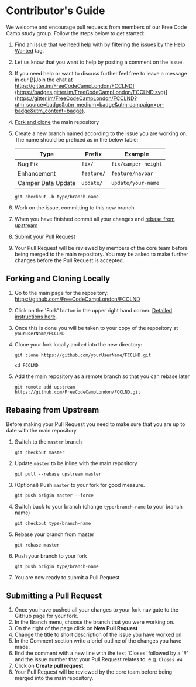 # Contributor's Guide

We welcome and encourage pull requests from members of our Free Code Camp study group. Follow the steps below to get started:

1.  Find an issue that we need help with by filtering the issues by the [Help Wanted](https://github.com/FreeCodeCampLondon/FCCLND/labels/help%20wanted) tag.
2.  Let us know that you want to help by posting a comment on the issue.
3.  If you need help or want to discuss further feel free to leave a message in our [![Join the chat at https://gitter.im/FreeCodeCampLondon/FCCLND](https://badges.gitter.im/FreeCodeCampLondon/FCCLND.svg)](https://gitter.im/FreeCodeCampLondon/FCCLND?utm_source=badge&utm_medium=badge&utm_campaign=pr-badge&utm_content=badge).
4.  [Fork and clone](#forking-and-cloning-locally) the main repository
5.  Create a new branch named according to the issue you are working on. The name should be prefixed as in the below table:

    | Type               | Prefix            | Example                      |
    |---                 |---                |---                           |
    | Bug Fix            | `fix/`            | `fix/camper-height`          |
    | Enhancement        | `feature/`        | `feature/navbar`             |
    | Camper Data Update | `update/`         | `update/your-name`           |

    `git checkout -b type/branch-name`

6.  Work on the issue, committing to this new branch.
7.  When you have finished commit all your changes and [rebase from upstream](#rebasing-from-upstream)
8.  [Submit your Pull Request](#submitting-a-pull-request)
9.  Your Pull Request will be reviewed by members of the core team before being merged to the main repository. You may be asked to make further changes before the Pull Request is accepted.


## Forking and Cloning Locally

1.  Go to the main page for the repository: <https://github.com/FreeCodeCampLondon/FCCLND>
2.  Click on the 'Fork' button in the upper right hand corner. [Detailed instructions here](https://help.github.com/articles/fork-a-repo).
3.  Once this is done you will be taken to your copy of the repository at `yourUserName/FCCLND`
4.	Clone your fork locally and `cd` into the new directory:

    `git clone https://github.com/yourUserName/FCCLND.git`

    `cd FCCLND`

4.  Add the main repository as a remote branch so that you can rebase later

    `git remote add upstream https://github.com/FreeCodeCampLondon/FCCLND.git`


## Rebasing from Upstream

Before making your Pull Request you need to make sure that you are up to date with the main repository.

1.	Switch to the `master` branch

    `git checkout master`

2.	Update `master` to be inline with the main repository

    `git pull --rebase upstream master`

3.  (Optional) Push `master` to your fork for good measure.

    `git push origin master --force`

4.  Switch back to your branch (change `type/branch-name` to your branch name)

    `git checkout type/branch-name`

5.  Rebase your branch from master

    `git rebase master`

6.  Push your branch to your fork

    `git push origin type/branch-name`

7.  You are now ready to submit a Pull Request


## Submitting a Pull Request

1.  Once you have pushed all your changes to your fork navigate to the GitHub page for your fork.
2.  In the Branch menu, choose the branch that you were working on.
3.  On the right of the page click on **New Pull Request**
4.  Change the title to short description of the issue you have worked on
5.  In the Comment section write a brief outline of the changes you have made.
6.  End the comment with a new line with the text 'Closes' followed by a '#' and the issue number that your Pull Request relates to. e.g. `Closes #4`
7.  Click on **Create pull request**
8.  Your Pull Request will be reviewed by the core team before being merged into the main repository.
  
